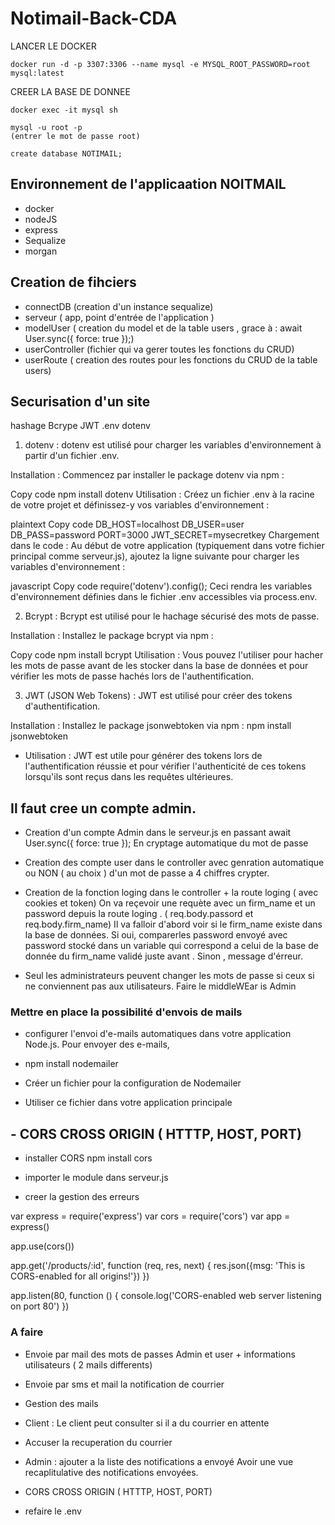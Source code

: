 # Notimail-Back-CDA

LANCER LE DOCKER

    docker run -d -p 3307:3306 --name mysql -e MYSQL_ROOT_PASSWORD=root mysql:latest

CREER LA BASE DE DONNEE

    docker exec -it mysql sh

    mysql -u root -p 
    (entrer le mot de passe root)

    create database NOTIMAIL;

## Environnement de l'applicaation NOITMAIL

- docker
- nodeJS
- express
- Sequalize
- morgan

## Creation de fihciers

- connectDB  (creation d'un instance sequalize)
- serveur ( app, point d'entrée de l'application )
- modelUser ( creation du model et de la table users , grace à :  await User.sync({ force: true });)
- userController (fichier qui va gerer toutes les fonctions du CRUD)
- userRoute ( creation des routes pour les fonctions du CRUD de la table users)

## Securisation d'un site

hashage Bcrype
JWT
.env dotenv

1. dotenv :
dotenv est utilisé pour charger les variables d'environnement à partir d'un fichier .env.

Installation : Commencez par installer le package dotenv via npm :

Copy code
npm install dotenv
Utilisation : Créez un fichier .env à la racine de votre projet et définissez-y vos variables d'environnement :

plaintext
Copy code
DB_HOST=localhost
DB_USER=user
DB_PASS=password
PORT=3000
JWT_SECRET=mysecretkey
Chargement dans le code : Au début de votre application (typiquement dans votre fichier principal comme serveur.js), ajoutez la ligne suivante pour charger les variables d'environnement :

javascript
Copy code
require('dotenv').config();
Ceci rendra les variables d'environnement définies dans le fichier .env accessibles via process.env.

2. Bcrypt :
Bcrypt est utilisé pour le hachage sécurisé des mots de passe.

Installation : Installez le package bcrypt via npm :

Copy code
npm install bcrypt
Utilisation : Vous pouvez l'utiliser pour hacher les mots de passe avant de les stocker dans la base de données et pour vérifier les mots de passe hachés lors de l'authentification.

3. JWT (JSON Web Tokens) :
JWT est utilisé pour créer des tokens d'authentification.

Installation : Installez le package jsonwebtoken via npm :
npm install jsonwebtoken

- Utilisation : JWT est utile pour générer des tokens lors de l'authentification réussie et pour vérifier l'authenticité de ces tokens lorsqu'ils sont reçus dans les requêtes ultérieures.



## Il faut cree un compte admin.

- Creation d'un compte Admin dans le serveur.js en passant  await User.sync({ force: true });
    En cryptage automatique du mot de passe 

- Creation des compte user dans le controller avec genration automatique ou NON ( au choix ) d'un mot de passe a 4 chiffres crypter. 

- Creation de la fonction loging dans le controller + la route loging ( avec cookies et token)
On va reçevoir une requète avec un firm_name et un password depuis la route loging . ( req.body.passord et req.body.firm_name)
Il va falloir d'abord voir si le firm_name existe dans la base de données. 
Si oui, comparerles password envoyé avec password stocké dans un variable qui correspond a celui de la base de donnée du firm_name validé juste avant . 
Sinon , message d'érreur. 


- Seul les administrateurs peuvent changer les mots de passe si ceux si ne conviennent pas aux utilisateurs. Faire le middleWEar is Admin 

### Mettre en place la possibilité d'envois de mails

- configurer l'envoi d'e-mails automatiques dans votre application Node.js. Pour envoyer des e-mails,

- npm install nodemailer
- Créer un fichier pour la configuration de Nodemailer
- Utiliser ce fichier dans votre application principale



## - CORS CROSS ORIGIN ( HTTTP, HOST, PORT)

- installer CORS
npm install cors

- importer le module dans serveur.js
- creer la gestion des erreurs

var express = require('express')
var cors = require('cors')
var app = express()

app.use(cors())

app.get('/products/:id', function (req, res, next) {
  res.json({msg: 'This is CORS-enabled for all origins!'})
})

app.listen(80, function () {
  console.log('CORS-enabled web server listening on port 80')
})

### A faire

- Envoie par mail des mots de passes Admin et user + informations utilisateurs ( 2 mails differents)

- Envoie par sms et mail la notification de courrier 
- Gestion des mails

- Client : Le client peut consulter si il a du courrier en attente
- Accuser la recuperation du courrier

- Admin : ajouter a la liste des notifications a envoyé
Avoir une vue recaplitulative des notifications envoyées.

- CORS CROSS ORIGIN ( HTTTP, HOST, PORT)

- refaire le .env
